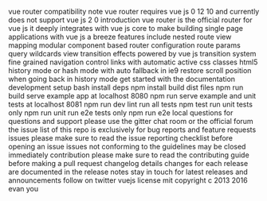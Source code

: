 vue router compatibility note vue router requires vue js 0 12 10 and currently does not support vue js 2 0 introduction vue router is the official router for vue js it deeply integrates with vue js core to make building single page applications with vue js a breeze features include nested route view mapping modular component based router configuration route params query wildcards view transition effects powered by vue js transition system fine grained navigation control links with automatic active css classes html5 history mode or hash mode with auto fallback in ie9 restore scroll position when going back in history mode get started with the documentation development setup bash install deps npm install build dist files npm run build serve example app at localhost 8080 npm run serve example and unit tests at localhost 8081 npm run dev lint run all tests npm test run unit tests only npm run unit run e2e tests only npm run e2e local questions for questions and support please use the gitter chat room or the official forum the issue list of this repo is exclusively for bug reports and feature requests issues please make sure to read the issue reporting checklist before opening an issue issues not conforming to the guidelines may be closed immediately contribution please make sure to read the contributing guide before making a pull request changelog details changes for each release are documented in the release notes stay in touch for latest releases and announcements follow on twitter vuejs license mit copyright c 2013 2016 evan you